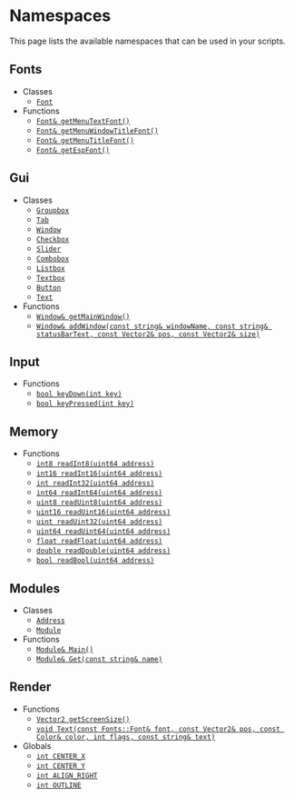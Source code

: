 # Namespaces
This page lists the available namespaces that can be used in your scripts.

## Fonts
- Classes
    - [`Font`](/classes?id=font)
- Functions
    - [`Font& getMenuTextFont()`](/functions?id=fonts::getmenutextfont)
    - [`Font& getMenuWindowTitleFont()`](/functions?id=fonts::getmenutextfont)
    - [`Font& getMenuTitleFont()`](/functions?id=fonts::getmenutextfont)
    - [`Font& getEspFont()`](/functions?id=fonts::getmenutextfont)

## Gui
- Classes
    - [`Groupbox`]()
    - [`Tab`]()
    - [`Window`]()
    - [`Checkbox`]()
    - [`Slider`]()
    - [`Combobox`]()
    - [`Listbox`]()
    - [`Textbox`]()
    - [`Button`]()
    - [`Text`]()
- Functions
    - [`Window& getMainWindow()`]()
    - [`Window& addWindow(const string& windowName, const string& statusBarText, const Vector2& pos, const Vector2& size)`]()

## Input
- Functions
    - [`bool keyDown(int key)`]()
    - [`bool keyPressed(int key)`]()

## Memory
- Functions
    - [`int8 readInt8(uint64 address)`]()
    - [`int16 readInt16(uint64 address)`]()
    - [`int readInt32(uint64 address)`]()
    - [`int64 readInt64(uint64 address)`]()
    - [`uint8 readUint8(uint64 address)`]()
    - [`uint16 readUint16(uint64 address)`]()
    - [`uint readUint32(uint64 address)`]()
    - [`uint64 readUint64(uint64 address)`]()
    - [`float readFloat(uint64 address)`]()
    - [`double readDouble(uint64 address)`]()
    - [`bool readBool(uint64 address)`]()

## Modules
- Classes
    - [`Address`]()
    - [`Module`]()
- Functions
    - [`Module& Main()`]()
    - [`Module& Get(const string& name)`]()

## Render
- Functions
    - [`Vector2 getScreenSize()`]()
    - [`void Text(const Fonts::Font& font, const Vector2& pos, const Color& color, int flags, const string& text)`]()
- Globals
    - [`int CENTER_X`]()
    - [`int CENTER_Y`]()
    - [`int ALIGN_RIGHT`]()
    - [`int OUTLINE`]()